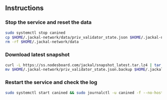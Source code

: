 ## Instructions

### Stop the service and reset the data

```bash
sudo systemctl stop canined
cp $HOME/.jackal-network/data/priv_validator_state.json $HOME/.jackal-network/priv_validator_state.json.backup
rm -rf $HOME/.jackal-network/data
```

### Download latest snapshot

```bash
curl -L https://ss.nodesboard.com/jackal/snapshot_latest.tar.lz4 | tar -Ilz4 -xf - -C $HOME/.jackal-network
mv $HOME/.jackal-network/priv_validator_state.json.backup $HOME/.jackal-network/data/priv_validator_state.json
```

### Restart the service and check the log

```bash
sudo systemctl start canined && sudo journalctl -u canined -f --no-hostname -o cat
```
